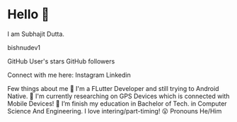 # Hello 👋
I am Subhajit Dutta.


bishnudev1

GitHub User's stars GitHub followers

Connect with me here:
Instagram Linkedin

Few things about me
🏢 I'm a FLutter Developer and still trying to Android Native.
👯 I'm currently researching on GPS Devices which is connected with Mobile Devices!
🤔 I’m finish my education in Bachelor of Tech. in Computer Science And Engineering. I love intering/part-timing!
😮 Pronouns He/Him
<!--
**Subhajit-14th/Subhajit-14th** is a ✨ _special_ ✨ repository because its `README.md` (this file) appears on your GitHub profile.

Here are some ideas to get you started:

- 🔭 I’m currently working on ...
- 🌱 I’m currently learning ...
- 👯 I’m looking to collaborate on ...
- 🤔 I’m looking for help with ...
- 💬 Ask me about ...
- 📫 How to reach me: ...
- 😄 Pronouns: ...
- ⚡ Fun fact: ...
-->
